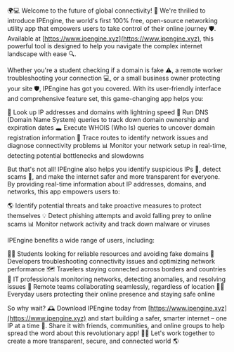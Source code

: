 🌍💻 Welcome to the future of global connectivity! 🚀 We're thrilled to introduce IPEngine, the world's first 100% free, open-source networking utility app that empowers users to take control of their online journey 🛡️. Available at [https://www.ipengine.xyz](https://www.ipengine.xyz), this powerful tool is designed to help you navigate the complex internet landscape with ease 🔍.

Whether you're a student checking if a domain is fake ⚠️, a remote worker troubleshooting your connection 💻, or a small business owner protecting your site 🛡️, IPEngine has got you covered. With its user-friendly interface and comprehensive feature set, this game-changing app helps you:

🔹 Look up IP addresses and domains with lightning speed
💸 Run DNS (Domain Name System) queries to track down domain ownership and expiration dates
🕳️ Execute WHOIS (Who Is) queries to uncover domain registration information
📍 Trace routes to identify network issues and diagnose connectivity problems
📊 Monitor your network setup in real-time, detecting potential bottlenecks and slowdowns

But that's not all! IPEngine also helps you identify suspicious IPs 🔮, detect scams 🚨, and make the internet safer and more transparent for everyone. By providing real-time information about IP addresses, domains, and networks, this app empowers users to:

🌎 Identify potential threats and take proactive measures to protect themselves
💡 Detect phishing attempts and avoid falling prey to online scams
📊 Monitor network activity and track down malware or viruses

IPEngine benefits a wide range of users, including:

👩‍🎓 Students looking for reliable resources and avoiding fake domains
🔧 Developers troubleshooting connectivity issues and optimizing network performance
🗺️ Travelers staying connected across borders and countries
💼 IT professionals monitoring networks, detecting anomalies, and resolving issues
🏢 Remote teams collaborating seamlessly, regardless of location
👨‍💻 Everyday users protecting their online presence and staying safe online

So why wait? 🕰️ Download IPEngine today from [https://www.ipengine.xyz](https://www.ipengine.xyz) and start building a safer, smarter internet – one IP at a time 🔩. Share it with friends, communities, and online groups to help spread the word about this revolutionary app! 👫💬 Let's work together to create a more transparent, secure, and connected world 🌎
